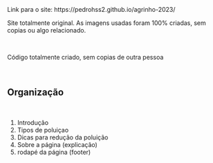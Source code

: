 <p style="display:inline;"> Link para o site:</p> https://pedrohss2.github.io/agrinho-2023/
<br>
<p>
    Site totalmente original.
    As imagens usadas foram 100% criadas, sem copias ou algo relacionado.
</p>
<br>
<p>
    Código totalmente criado, sem copias de outra pessoa
</p>
<br>
<h2>Organização</h2>
<br>
<ol>
    <li>Introdução</li>
    <li>Tipos de poluiçao</li>
    <li>Dicas para redução da poluição</li>
    <li>Sobre a página (explicação)</li>
     <li>rodapé da página (footer)</li>
</ol>
